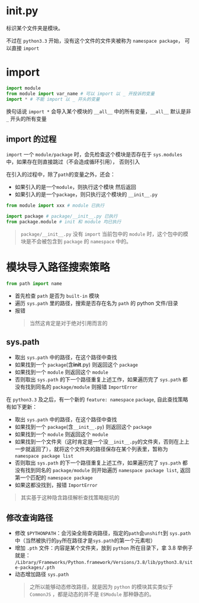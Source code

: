 # **init**.py

标识某个文件夹是模块。

不过在 `python3.3` 开始，没有这个文件的文件夹被称为 `namespace package`， 可以直接 `import`

# import

```py
import module
from module import var_name # 可以 import 以 _ 开投诉的变量
import * # 不能 import 以 _ 开头的变量
```

换句话说 `import *` 会导入某个模块的 `__all__` 中的所有变量，`__all__` 默认是非 `_` 开头的所有变量

## import 的过程

`import` 一个 `module/package` 时，会先检查这个模块是否存在于 `sys.modules` 中，如果存在则直接跳过（不会造成循环引用）， 否则引入

在引入的过程中，除了`path`的变量之外，还会：

- 如果引入的是一个`module`，则执行这个模块 然后返回
- 如果引入的是一个`package`，则只执行这个模块的 `__init__.py`

```py
from module import xxx # module 已执行

import package # package/__init__.py 已执行
from package.module # init 和 module 均已执行
```

> `package/__init__.py` 没有 `import` 当前包中的 `module` 时，这个包中的模块是不会被包含到 `package` 的 `namespace` 中的。

# 模块导入路径搜索策略

```py
from path import name
```

- 首先检查 `path` 是否为 `built-in` 模块
- 遍历 `sys.path` 里的路径，搜索是否存在名为 `path` 的 python 文件/目录
- 报错
  > 当然这肯定是对于绝对引用而言的

## sys.path

- 取出 `sys.path` 中的路径，在这个路径中查找
- 如果找到一个 `package`(含**init**.py) 则返回这个 `package`
- 如果找到一个 `module` 则返回这个 `module`
- 否则取出 `sys.path` 的下一个路径重复上述工作，如果遍历完了 `sys.path` 都没有找到同名的 `package/module` 则报错 `ImportError`

在 `python3.3` 及之后，有一个新的 `feature: namespace` `package`, 自此查找策略有如下更新：

- 取出 `sys.path` 中的路径，在这个路径中查找
- 如果找到一个 `package`(含`__init__.py`) 则返回这个 `package`
- 如果找到一个 `module` 则返回这个 `module`
- 如果找到一个文件夹（这时肯定是一个没`__init__.py`的文件夹，否则在上上一步就返回了），就将这个文件夹的路径保存在某个列表里，暂称为 `namespace package list`
- 否则取出 `sys.path` 的下一个路径重复上述工作，如果遍历完了 `sys.path` 都没有找到同名的 `package/module` 则开始遍历 `namespace package list`, 返回第一个匹配的 `namespace package`
- 如果这都没找到，报错 `ImportError`

> 其实基于这种隐含路径解析查找策略挺坑的

## 修改查询路径

- 修改 `$PYTHONPATH`：会污染全局查询路径，指定的`path`会`unshift`到 `sys.path` 中（当然被执行的`py`所在路径才是`sys.path`的第一个元素啦）
- 增加 `.pth` 文件：内容是某个文件夹，放到 `python` 所在目录下，拿 3.8 举例子就是： `/Library/Frameworks/Python.framework/Versions/3.8/lib/python3.8/site-packages/.pth`
- 动态增加路径 `sys.path`
  > 之所以能够动态修改路径，就是因为 `python` 的模块其实类似于 `CommonJS` ，都是动态的并不是 `ESModule` 那种静态的。
